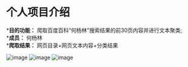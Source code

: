 个人项目介绍
=====
*__目的功能：__ 爬取百度百科“何杨林”搜索结果的前30页内容并进行文本聚类;<br>
*__成员：__ 何杨林 <br>
*__爬取结果：__ 网页目录+网页文本内容+分类结果<br>

 ![image](http://github.com/GreehE/FxxxPY/img/1.PNG)
 ![image](http://github.com/GreehE/FxxxPY/img/2.PNG)
 ![image](http://github.com/GreehE/FxxxPY/img/3.PNG)
